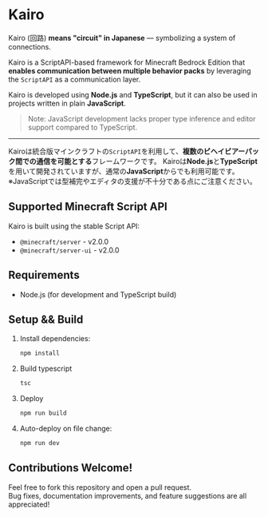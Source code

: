 # Kairo
Kairo (回路) **means "circuit" in Japanese** — symbolizing a system of connections.

Kairo is a ScriptAPI-based framework for Minecraft Bedrock Edition that **enables communication between multiple behavior packs** by leveraging the `ScriptAPI` as a communication layer.

Kairo is developed using **Node.js** and **TypeScript**, but it can also be used in projects written in plain **JavaScript**.
> Note: JavaScript development lacks proper type inference and editor support compared to TypeScript.

---
Kairoは統合版マインクラフトの`ScriptAPI`を利用して、**複数のビヘイビアーパック間での通信を可能とする**フレームワークです。
Kairoは**Node.js**と**TypeScript**を用いて開発されていますが、通常の**JavaScript**からでも利用可能です。
※JavaScriptでは型補完やエディタの支援が不十分である点にご注意ください。

## Supported Minecraft Script API
Kairo is built using the stable Script API:
- `@minecraft/server` - v2.0.0
- `@minecraft/server-ui` - v2.0.0

## Requirements
- Node.js (for development and TypeScript build)

## Setup && Build
1. Install dependencies:
   ```bash
   npm install
   ```
2. Build typescript
    ```bash
    tsc
    ```
3. Deploy
    ```bash
    npm run build
    ```
4. Auto-deploy on file change:
    ```bash
    npm run dev
    ```

## Contributions Welcome!
Feel free to fork this repository and open a pull request.  
Bug fixes, documentation improvements, and feature suggestions are all appreciated!